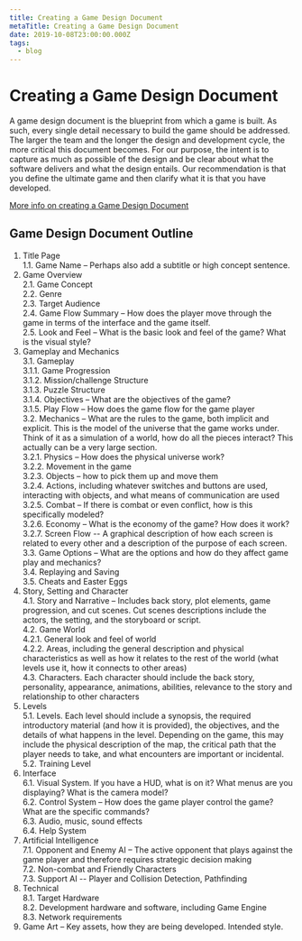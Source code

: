 ```yaml
---
title: Creating a Game Design Document
metaTitle: Creating a Game Design Document
date: 2019-10-08T23:00:00.000Z
tags:
  - blog
---
```


# Creating a Game Design Document

A game design document is the blueprint from which a game is built. As such, every single detail necessary to build the game should be addressed.  The larger the team and the longer the design and development cycle, the more critical this document becomes. For our purpose, the intent is to capture as much as possible of the design and be clear about what the software delivers and what the design entails.  Our recommendation is that you define the ultimate game and then clarify what it is that you have developed.

[More info on creating a Game Design Document](https://www.gamasutra.com/view/feature/131632/creating_a_great_design_document.php)

## Game Design Document Outline

1.	Title Page   
    1.1.	Game Name – Perhaps also add a subtitle or high concept sentence.
2.	Game Overview    
    2.1.	Game Concept    
    2.2.	Genre    
    2.3.	Target Audience    
    2.4.	Game Flow Summary – How does the player move through the game in terms of the interface and the game itself.    
    2.5.	Look and Feel – What is the basic look and feel of the game?  What is the visual style?    
3.	Gameplay and  Mechanics    
    3.1.	Gameplay    
        3.1.1.	Game Progression        
        3.1.2.	Mission/challenge Structure        
        3.1.3.	Puzzle Structure        
        3.1.4.	Objectives – What are the objectives of the game?    
        3.1.5.	Play Flow – How does the game flow for the game player    
    3.2.	Mechanics – What are the rules to the game, both implicit and explicit.  This is the model of the universe that the game works under.  Think of it as a simulation of a world, how do all the pieces interact?  This actually can be a very large section.    
        3.2.1.	Physics – How does the physical universe work?    
        3.2.2.	Movement in the game    
        3.2.3.	Objects – how to pick them up and move them     
        3.2.4.	Actions, including whatever switches and buttons are used, interacting with objects, and what means of communication are used    
        3.2.5.	Combat – If there is combat or even conflict, how is this specifically modeled?    
        3.2.6.	Economy – What is the economy of the game? How does it work?    
        3.2.7.	Screen Flow -- A graphical description of how each screen is related to every other and a description of the purpose of each screen.    
    3.3.	Game Options – What are the options and how do they affect game play and mechanics?    
    3.4.	Replaying and Saving     
    3.5.	Cheats and Easter Eggs    
4.	Story, Setting and Character    
    4.1.	Story and Narrative – Includes back story, plot elements, game progression, and cut scenes.  Cut scenes descriptions include the actors, the setting, and the storyboard or script.    
    4.2.	Game World    
        4.2.1.	General look and feel of world    
        4.2.2.	Areas, including the general description and physical characteristics as well as how it relates to the rest of the world (what levels use it, how it connects to other areas)    
    4.3.	Characters.  Each character should include the back story, personality, appearance, animations, abilities, relevance to the story and relationship to other characters     
5.	Levels    
    5.1.	Levels.  Each level should include a synopsis, the required introductory material (and how it is provided), the objectives, and the details of what happens in the level.  Depending on the game, this may include the physical description of the map, the critical path that the player needs to take, and what encounters are important or incidental.    
    5.2.	Training Level    
6.	Interface    
    6.1.	Visual System.  If you have a HUD, what is on it?  What menus are you displaying? What is the camera model?    
    6.2.	Control System – How does the game player control the game?   What are the specific commands?    
    6.3.	Audio, music, sound effects    
    6.4.	Help System    
7.	Artificial Intelligence    
    7.1.	Opponent  and Enemy AI – The active opponent that plays against the game player and therefore requires strategic decision making      
    7.2.	Non-combat and Friendly Characters    
    7.3.	Support AI -- Player and Collision Detection, Pathfinding    
8.	Technical     
    8.1.	Target Hardware    
    8.2.	Development hardware and software, including Game Engine    
    8.3.	Network requirements    
9.	Game Art – Key assets, how they are being developed.  Intended style.
